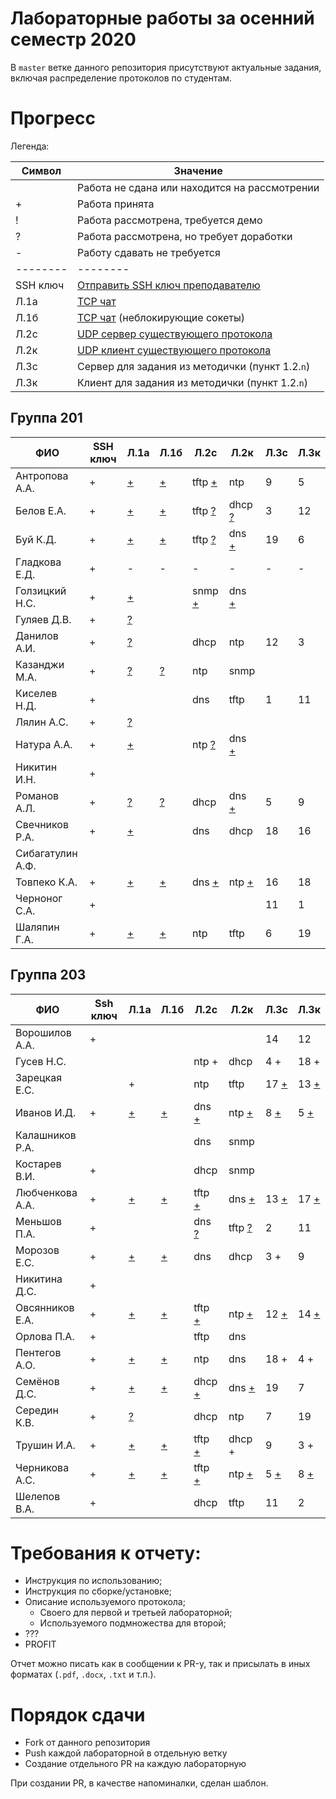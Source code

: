 # Лабораторные работы за осенний семестр 2020

В `master` ветке данного репозитория присутствуют актуальные задания, включая 
распределение протоколов по студентам.

# Прогресс

Легенда:

| Символ   | Значение                                                                                   |
| --       | --                                                                                         |
|          | Работа не сдана или находится на рассмотрении                                              |
| +        | Работа принята                                                                             |
| !        | Работа рассмотрена, требуется демо                                                         |
| ?        | Работа рассмотрена, но требует доработки                                                   |
| -        | Работу сдавать не требуется                                                                |
| -------- | --------                                                                                   |
| SSH ключ | [Отправить SSH ключ преподавателю](https://insysnw.github.io/labs/900-ssh-keygen/)         |
| Л.1a     | [TCP чат](https://insysnw.github.io/labs/01-tcp-chat/)                                     |
| Л.1б     | [TCP чат](https://insysnw.github.io/labs/01-tcp-chat/) (неблокирующие сокеты)              |
| Л.2c     | [UDP сервер существующего протокола](https://insysnw.github.io/labs/02-udp-real-protocol/) |
| Л.2к     | [UDP клиент существующего протокола](https://insysnw.github.io/labs/02-udp-real-protocol/) |
| Л.3с     | Сервер для задания из методички (пункт 1.2.`n`)                                            |
| Л.3к     | Клиент для задания из методички (пункт 1.2.`n`)                                            |

## Группа 201

| ФИО              | SSH ключ | Л.1a               | Л.1б               | Л.2c                    | Л.2к                    | Л.3с | Л.3к |
| --               | --       | --                 | --                 | --                      | --                      | --   | --   |
| Антропова А.А.   | +        | [+](../../pull/21) | [+](../../pull/64) | tftp [+](../../pull/69) | ntp                     | 9    | 5    |
| Белов Е.А.       | +        | [+](../../pull/10) | [+](../../pull/65) | tftp [?](../../pull/34) | dhcp [?](../../pull/43) | 3    | 12   |
| Буй К.Д.         | +        | [+](../../pull/12) | [+](../../pull/12) | tftp [?](../../pull/18) | dns [+](../../pull/18)  | 19   | 6    |
| Гладкова Е.Д.    | +        | -                  | -                  | -                       | -                       | -    | -    |
| Голзицкий Н.С.   | +        | [+](../../pull/46) |                    | snmp [+](../../pull/63) | dns [+](../../pull/63)  |      |      |
| Гуляев Д.В.      | +        | [?](../../pull/50) |                    |                         |                         |      |      |
| Данилов А.И.     | +        | [?](../../pull/8)  |                    | dhcp                    | ntp                     | 12   | 3    |
| Казанджи М.А.    | +        | [?](../../pull/7)  | [?](../../pull/7)  | ntp                     | snmp                    |      |      |
| Киселев Н.Д.     | +        |                    |                    | dns                     | tftp                    | 1    | 11   |
| Лялин А.С.       | +        | [?](../../pull/80) |                    |                         |                         |      |      |
| Натура А.А.      | +        | [+](../../pull/17) |                    | ntp [?](../../pull/29)  | dns [+](../../pull/29)  |      |      |
| Никитин И.Н.     | +        |                    |                    |                         |                         |      |      |
| Романов А.Л.     | +        | [?](../../pull/66) | [?](../../pull/66) | dhcp                    | dns [+](../../pull/67)  | 5    | 9    |
| Свечников Р.А.   | +        | [+](../../pull/6)  |                    | dns                     | dhcp                    | 18   | 16   |
| Сибагатулин А.Ф. |          |                    |                    |                         |                         |      |      |
| Товпеко К.А.     | +        | [+](../../pull/2)  | [+](../../pull/2)  | dns [+](../../pull/3)   | ntp [+](../../pull/3)   | 16   | 18   |
| Черноног С.А.    | +        |                    |                    |                         |                         | 11   | 1    |
| Шаляпин Г.А.     | +        | [+](../../pull/37) | [+](../../pull/37) | ntp                     | tftp                         | 6    | 19   |

## Группа 203

| ФИО             | Ssh ключ | Л.1a               | Л.1б               | Л.2с                    | Л.2к                    | Л.3с                  | Л.3к                  |
| --              | --       | --                 | --                 | --                      | --                      | --                    | --                    |
| Ворошилов А.А.  | +        |                    |                    |                         |                         | 14                    | 12                    |
| Гусев Н.С.      |          |                    |                    | ntp +                   | dhcp                    | 4 +                   | 18 +                  |
| Зарецкая Е.С.   |          | +                  |                    | ntp                     | tftp                    | 17 [+](../../pull/59) | 13 [+](../../pull/57) |
| Иванов И.Д.     | +        | [+](../../pull/48) | [+](../../pull/13) | dns [+](../../pull/35)  | ntp [+](../../pull/26)  | 8 [+](../../pull/55)  | 5 [+](../../pull/51)  |
| Калашников Р.А. |          |                    |                    | dns                     | snmp                    |                       |                       |
| Костарев В.И.   | +        |                    |                    | dhcp                    | snmp                    |                       |                       |
| Любченкова А.А. | +        | [+](../../pull/15) | [+](../../pull/39) | tftp [+](../../pull/23) | dns [+](../../pull/19)  | 13 [+](../../pull/53) | 17 [+](../../pull/58) |
| Меньшов П.А.    | +        |                    |                    | dns [?](../../pull/20)  | tftp [?](../../pull/24) | 2                     | 11                    |
| Морозов Е.С.    | +        | [+](../../pull/73) | [+](../../pull/74) | dns                     | dhcp                    | 3 +                   | 9                     |
| Никитина Д.С.   | +        |                    |                    |                         |                         |                       |                       |
| Овсянников Е.А. | +        | [+](../../pull/11) | [+](../../pull/16) | tftp [+](../../pull/44) | ntp [+](../../pull/45)  | 12 [+](../../pull/60) | 14 [+](../../pull/54) |
| Орлова П.А.     | +        |                    |                    | tftp                    | dns                     |                       |                       |
| Пентегов А.О.   | +        | [+](../../pull/30) | [+](../../pull/31) | ntp                     | dns                     | 18 +                  | 4 +                   |
| Семёнов Д.С.    | +        | [+](../../pull/4)  | [+](../../pull/42) | dhcp [+](../../pull/32) | dns [+](../../pull/40)  | 19                    | 7                     |
| Середин К.В.    | +        | [?](../../pull/5)  |                    | dhcp                    | ntp                     | 7                     | 19                    |
| Трушин И.А.     | +        | [+](../../pull/49) | [+](../../pull/41) | tftp [+](../../pull/72) | dhcp +                  | 9                     | 3 +                   |
| Черникова А.С.  | +        | [+](../../pull/47) | [+](../../pull/14) | tftp [+](../../pull/22) | ntp [+](../../pull/25)  | 5 [+](../../pull/52)  | 8 [+](../../pull/56)  |
| Шелепов В.А.    | +        |                    |                    | dhcp                    | tftp                    | 11                    | 2                     |

# Требования к отчету:

* Инструкция по использованию;
* Инструкция по сборке/установке;
* Описание используемого протокола;
  * Своего для первой и третьей лабораторной;
  * Используемого подмножества для второй;
* ???
* PROFIT

Отчет можно писать как в сообщении к PR-у, так и присылать в иных 
форматах (`.pdf`, `.docx`, `.txt` и т.п.).

# Порядок сдачи

* Fork от данного репозитория
* Push каждой лабораторной в отдельную ветку
* Создание отдельного PR на каждую лабораторную

При создании PR, в качестве напоминалки, сделан шаблон.

